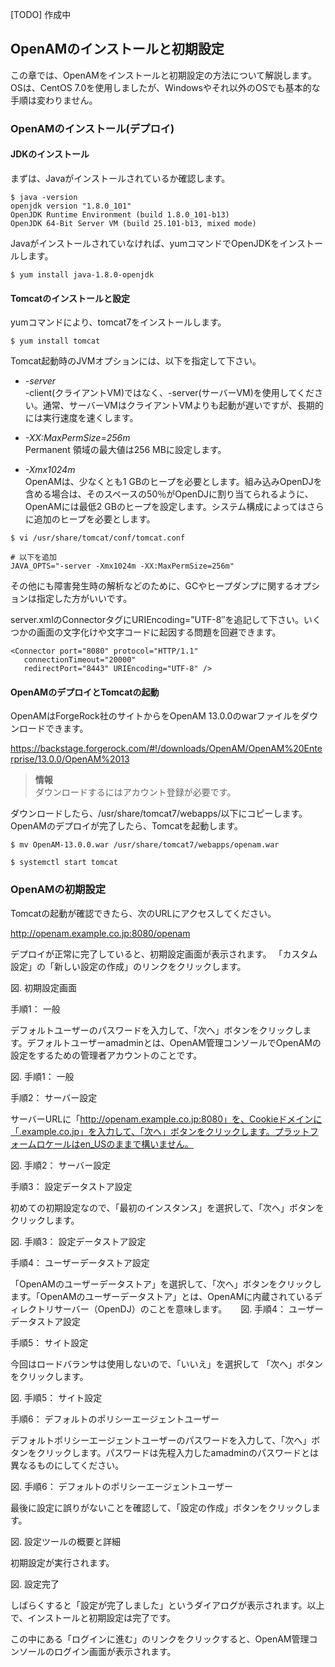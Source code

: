 [TODO] 作成中

## OpenAMのインストールと初期設定

この章では、OpenAMをインストールと初期設定の方法について解説します。OSは、CentOS 7.0を使用しましたが、Windowsやそれ以外のOSでも基本的な手順は変わりません。

### OpenAMのインストール(デプロイ)

#### JDKのインストール

まずは、Javaがインストールされているか確認します。

```
$ java -version
openjdk version "1.8.0_101"
OpenJDK Runtime Environment (build 1.8.0_101-b13)
OpenJDK 64-Bit Server VM (build 25.101-b13, mixed mode)
```

Javaがインストールされていなければ、yumコマンドでOpenJDKをインストールします。

```
$ yum install java-1.8.0-openjdk
```

#### Tomcatのインストールと設定

yumコマンドにより、tomcat7をインストールします。

```
$ yum install tomcat
```

Tomcat起動時のJVMオプションには、以下を指定して下さい。

- *-server*  
    -client(クライアントVM)ではなく、-server(サーバーVM)を使用してください。通常、サーバーVMはクライアントVMよりも起動が遅いですが、長期的には実行速度を速くします。

- *-XX:MaxPermSize=256m*  
    Permanent 領域の最大値は256 MBに設定します。

- *-Xmx1024m*  
    OpenAMは、少なくとも1 GBのヒープを必要とします。組み込みOpenDJを含める場合は、そのスペースの50％がOpenDJに割り当てられるように、OpenAMには最低2 GBのヒープを設定します。システム構成によってはさらに追加のヒープを必要とします。

```
$ vi /usr/share/tomcat/conf/tomcat.conf

# 以下を追加
JAVA_OPTS="-server -Xmx1024m -XX:MaxPermSize=256m"
```

その他にも障害発生時の解析などのために、GCやヒープダンプに関するオプションは指定した方がいいです。

server.xmlのConnectorタグにURIEncoding=”UTF-8″を追記して下さい。いくつかの画面の文字化けや文字コードに起因する問題を回避できます。

```
<Connector port="8080" protocol="HTTP/1.1"
   connectionTimeout="20000"
   redirectPort="8443" URIEncoding="UTF-8" />
```

#### OpenAMのデプロイとTomcatの起動

OpenAMはForgeRock社のサイトからをOpenAM 13.0.0のwarファイルをダウンロードできます。

https://backstage.forgerock.com/#!/downloads/OpenAM/OpenAM%20Enterprise/13.0.0/OpenAM%2013

> **情報**  
> ダウンロードするにはアカウント登録が必要です。

ダウンロードしたら、/usr/share/tomcat7/webapps/以下にコピーします。OpenAMのデプロイが完了したら、Tomcatを起動します。

```
$ mv OpenAM-13.0.0.war /usr/share/tomcat7/webapps/openam.war 

$ systemctl start tomcat
```

### OpenAMの初期設定

Tomcatの起動が確認できたら、次のURLにアクセスしてください。

http://openam.example.co.jp:8080/openam

デプロイが正常に完了していると、初期設定画面が表示されます。 「カスタム設定」の「新しい設定の作成」のリンクをクリックします。 

図. 初期設定画面

手順1： 一般

デフォルトユーザーのパスワードを入力して、「次へ」ボタンをクリックします。デフォルトユーザーamadminとは、OpenAM管理コンソールでOpenAMの設定をするための管理者アカウントのことです。

図. 手順1： 一般

手順2： サーバー設定

サーバーURLに「http://openam.example.co.jp:8080」を、Cookieドメインに「.example.co.jp」を入力して、「次へ」ボタンをクリックします。プラットフォームロケールはen_USのままで構いません。

図. 手順2： サーバー設定

手順3： 設定データストア設定

初めての初期設定なので、「最初のインスタンス」を選択して、「次へ」ボタンをクリックします。 

図. 手順3： 設定データストア設定

手順4： ユーザーデータストア設定

「OpenAMのユーザーデータストア」を選択して、「次へ」ボタンをクリックします。「OpenAMのユーザーデータストア」とは、OpenAMに内蔵されているディレクトリサーバー（OpenDJ）のことを意味します。
　
図. 手順4： ユーザーデータストア設定

手順5： サイト設定

今回はロードバランサは使用しないので、「いいえ」を選択して 「次へ」ボタンをクリックします。

図. 手順5： サイト設定

手順6： デフォルトのポリシーエージェントユーザー

デフォルトポリシーエージェントユーザーのパスワードを入力して、「次へ」ボタンをクリックします。パスワードは先程入力したamadminのパスワードとは異なるものにしてください。

図. 手順6： デフォルトのポリシーエージェントユーザー

最後に設定に誤りがないことを確認して、「設定の作成」ボタンをクリックします。

図. 設定ツールの概要と詳細

初期設定が実行されます。

図. 設定完了

しばらくすると「設定が完了しました」というダイアログが表示されます。以上で、インストールと初期設定は完了です。 

この中にある「ログインに進む」のリンクをクリックすると、OpenAM管理コンソールのログイン画面が表示されます。

